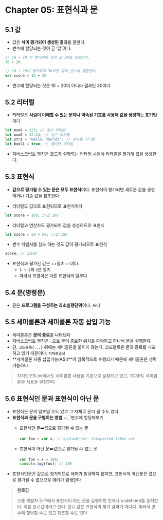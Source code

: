 # Chapter 05: 표현식과 문

## 5.1 값
+ 값은 **식이 평가되어 생성된 결과**를 말한다.
+ 변수에 할당되는 것이 곧 ‘값’이다.
``` javascript
// 10 + 20 은 평가되어 숫자 값 30을 생성한다.
10 + 20

// 10 + 20이 평가되어 30이란 값이 변수에 할당된다.
var score = 10 + 20
```
+ 변수에 할당되는 것은 10 + 20이 아니라 결과인 30이다



## 5.2 리터럴
+ 리터럴은 **사람이 이해할 수 있는 문자나 약속된 기호를 사용해 값을 생성하는 표기법**이다
``` javascript
let num1 = 123; // 정수 리터럴
let num2 = 12.34; // 실수 리터럴
let str1 = "Hello, World!"; // 문자열 리터럴
let bool1 = true; // 불리언 리터럴
```
+ 자바스크립트 엔진은 코드가 실행되는 런타임 시점에 리터럴을 평가해 값을 생성한다.



## 5.3 표현식
+ **값으로 평가될 수 있는 문은 모두 표현식**이다. 표현식이 평가되면 새로운 값을 생성하거나 기존 값을 참조한다

+ 리터럴도 값으로 표현되므로 표현식이다
``` javascript
let score = 100; //값 100
```
+ 리터럴과 연산자도 평가되어 값을 생성하므로 표현식
``` javascript
let score = 50 + 50; //값 100
```
+ 변수 식별자를 참조 하는 것도 값이 평가되므로 표현식<br/>
``` javascript
score; // 값100
```
+ 표현식과 평가된 값은 ++동치++이다.
  - `1 + 2`와 `3`은 동치
  - 따라서 표현식은 다른 표현식의 일부다


## 5.4 문(명령문)
+ 문은 **프로그램을 구성하는 최소실행단위**이다. 프다


## 5.5 세미콜론과 세미콜론 자동 삽입 기능
+ 세미콜론은 **문의 종료**를 나타낸다
+ 자바스크립트 엔진은 `;`으로 문이 종료한 위치를 파악하고 하나씩 문을 실행한다
+ 단, `코드블록{...}` 뒤에는 세미콜론을 붙이지 않는다. 코드블록은 문의 종료를 내포하고 있기 때문이다: `자체종결성`
+ **세미콜론 자동 삽입기능(ASI)**이 암묵적으로 수행되기 때문에 세미콜론은 생략 가능하다
> 하지만 ESLint에서도 세미콜론 사용을 기본으로 설정하고 있고, TC39도 세미콜론을 사용을 권장한다


## 5.6 표현식인 문과 표현식이 아닌 문
+ 표현식은 문의 일부일 수도 있고 그 자체로 문이 될 수도 있다
+ **표현식과 문을 구별하는 방법** 👉🏻변수에 할당해보기
  - 표현식인 문➡️값으로 평가될 수 있는 문
    ``` javascript
    var foo = var x; // syntaxError: Unexpected token var
    ```
    
  - 표현식이 아닌 문➡️값으로 평가될 수 없는 문
    ``` javascript
    var foo = x = 100;
    console.log(foo); // 100
    ```
+ 표현식인문은 값으로 평가되므로 에러가 발생하지 않지만, 표현식이 아닌문은 값으로 평가될 수 없으므로 에러가 발생한다
> **완료값**
>
> 크롬 개발자 도구에서 표현식이 아닌 문을 실행하면 언제나 undefined를 출력한다. 이를 완료값이라고 한다. 완료 값은 표현식의 평가 결과가 아니다. 따라서 변수에 할당할 수도 없고 참조할 수도 없다
